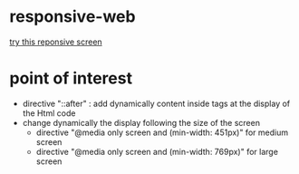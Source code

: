 # responsive-web

[try this reponsive screen](https://pierreweets.github.io/responsive-web/index.html)

# point of interest
* directive "::after" : add dynamically content inside tags at the display of the Html code
* change dynamically the display following the size of the screen 
  * directive "@media only screen and (min-width: 451px)" for medium screen
  * directive "@media only screen and (min-width: 769px)" for large screen
